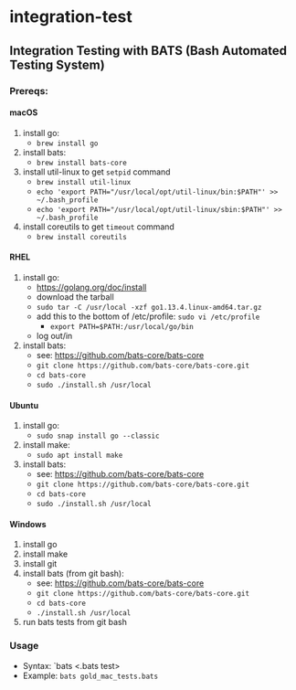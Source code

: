 # integration-test
## Integration Testing with BATS (Bash Automated Testing System)
### Prereqs:
#### macOS
1. install go:
    - `brew install go`
1. install bats:
    - `brew install bats-core`
1. install util-linux to get `setpid` command
    - `brew install util-linux`
    - `echo 'export PATH="/usr/local/opt/util-linux/bin:$PATH"' >> ~/.bash_profile`
    - `echo 'export PATH="/usr/local/opt/util-linux/sbin:$PATH"' >> ~/.bash_profile`
1. install coreutils to get `timeout` command
    - `brew install coreutils`
#### RHEL
1. install go:
    - https://golang.org/doc/install
    - download the tarball
    - `sudo tar -C /usr/local -xzf go1.13.4.linux-amd64.tar.gz`
    -  add this to the bottom of /etc/profile: `sudo vi /etc/profile`
        - `export PATH=$PATH:/usr/local/go/bin`
    - log out/in
1. install bats:
    - see: https://github.com/bats-core/bats-core
    - `git clone https://github.com/bats-core/bats-core.git`
    - `cd bats-core`
    - `sudo ./install.sh /usr/local`
#### Ubuntu
1. install go:
    - `sudo snap install go --classic`
1. install make:
    - `sudo apt install make`
1. install bats:
    - see: https://github.com/bats-core/bats-core
    - `git clone https://github.com/bats-core/bats-core.git`
    - `cd bats-core`
    - `sudo ./install.sh /usr/local`

#### Windows
1. install go
1. install make
1. install git
1. install bats (from git bash):
    - see: https://github.com/bats-core/bats-core
    - `git clone https://github.com/bats-core/bats-core.git`
    - `cd bats-core`
    - `./install.sh /usr/local`
1. run bats tests from git bash
### Usage
- Syntax: `bats <.bats test>
- Example: `bats gold_mac_tests.bats`